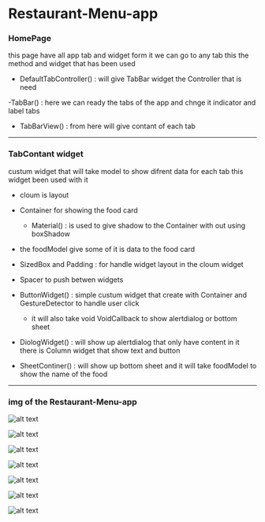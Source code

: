 


# Restaurant-Menu-app


### HomePage

this page have all app tab and widget form it we can go to any tab this the method and widget that has been used



- DefaultTabController() : will give TabBar widget the Controller that is need 


-TabBar() : here we can ready the tabs of the app and chnge it indicator and label tabs


- TabBarView() : from here will give contant of each tab 





---

### TabContant widget

custum widget that will take model to show difrent data for each tab this widget been used with it


- cloum is layout

- Container for showing the food card
  
  - Material() : is used to give shadow to the Container with out using boxShadow


- the foodModel give some of it is data to the food card


- SizedBox and Padding : for handle widget layout in  the cloum widget


- Spacer to push betwen  widgets  







- ButtonWidget() : simple custum widget that create with Container and GestureDetector to handle user click


   - it will also take void VoidCallback to show alertdialog or  bottom sheet


- DiologWidget() : will show up alertdialog that only have content in it there is Column
widget that show text and button



-  SheetContiner() : will show up bottom sheet and it will take foodModel to show the name of the food 




---


### img of the  Restaurant-Menu-app



![alt text](asset/project_img/1.png)


![alt text](asset/project_img/2.png)


![alt text](asset/project_img/3.png)


![alt text](asset/project_img/4.png)


![alt text](asset/project_img/5.png)

   
![alt text](asset/project_img/6.png)

![alt text](asset/project_img/7.png)